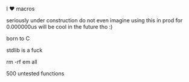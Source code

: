 I ♥ macros

seriously under construction
do not even imagine using this in prod for 0.000000us
will be cool in the future tho :)


born to C

stdlib is a fuck

rm -rf em all

500 untested functions
